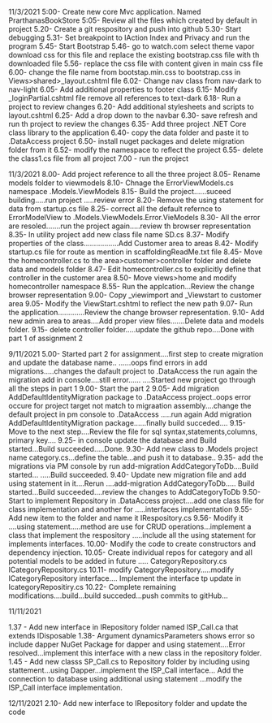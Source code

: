 11/3/2021
5:00- Create new core Mvc application. Named PrarthanasBookStore 
5:05- Review all the files which created by default in project
5.20- Create a git respository and push into github
5.30- Start debugging
5.31- Set breakpoint to IAction Index and Privacy and run the program
5.45- Start Bootstrap
5.46- go to watch.com select theme vapor download css for this file and replace the existing bootstrap.css file with th downloaded file
5.56- replace the css file with content given in main css file
6.00- change the file name from bootstap.min.css to bootstrap.css in Views>shared>_layout.cshtml file
6.02- Change nav class from nav-dark to nav-light 
6.05- Add additional properties to footer class 
6.15- Modify _loginPartial.cshtml file remove all references to text-dark
6.18- Run a project to review changes
6.20- Add additional stylesheets and scripts to layout.cshtml
6.25- Add a  drop down to the navbar
6.30- save refresh and run th project to review the changes
6.35- Add three project .NET Core class library to the application
6.40- copy the data folder and paste it to .DataAccess project
6.50- install nuget packages and delete migration folder from it 
6.52- modify the namespace to reflect the project
6.55- delete the class1.cs file from all project
7.00 - run the project

11/3/2021
8.00- Add project reference to all the three project
8.05- Rename models folder to viewmodels
8.10- Chnage the ErrorViewModels.cs namespace .Models.ViewModels
8.15- Build the project......suceed building.....run project .....review error
8.20- Remove the using statement for data from startup.cs file
8.25- correct all the default refernce to ErrorModelView to .Models.ViewModels.Error.VieModels
8.30-  All the error are resoled.......run the project again.....review th browser representation
8.35- In utility project add new class file name SD.cs
8.37- Modify properties of the class.................Add Customer area to areas 
8.42- Modify startup.cs file  for route as mention in scaffoldingReadMe.txt file
8.45- Move the homecontroller.cs to the area>customer>controller folder and delete data and models folder
8.47- Edit homecontroller.cs to explicitly define that controller in the customer area
8.50- Move views>home and modify homecontroller namespace
8.55- Run the applcation...Review the change browser representation
9.00- Copy _viewimport and _Viewstart to customer area
9.05- Modify the ViewStart.cshtml to reflect the new path
9.07- Run the application.............Review the change browser representation.
9.10- Add new admin area to areas....Add proper view files.......Delete data and models folder.
9.15- delete controller folder.....update the github repo....Done with part 1 of assignment 2

9/11/2021
5.00- Started part 2 for assignment....first step to create migration and update the database name..
	......oops find errors in add migrations.....changes the dafault project to .DataAccess the run again the migration add in console....still error......
	....Started new project go through all the steps in part 1
9.00- Start the part 2 
9.05- Add migration AddDefaultIdentityMigration package to .DataAccess project..oops error occure for project target not match to migraation assembly....change the 
	default project in  pm console to .DataAccess .....run again Add migration AddDefaultIdentityMigration package......finally build succeded....
9.15- Move to the next step....Review the file for sql syntax,statements,columns, primary key....
9.25- in console update the database and Build started...Build succeeded.....Done.
9.30- Add new class to .Models project name category.cs...define the table...and push it to database..
9.35- add the migrations via PM console by run  add-migration AddCategoryToDb....Build started...
		.....Build succeeded.
9.40- Update new migration file and add using statement in it....Rerun ....add-migration AddCategoryToDb.....
		Build started...Build succeeded....review the changes to AddCategoryToDb
9.50- Start to implement Repository in .DataAccess project....add one class file for class implementation and another for
	.....interfaces implementation
9.55- Add new item to the folder and name it IRespository.cs
9.56- Modify it ....using statement.....method are use for CRUD operations...implement a class that implement the respository
		.....include all the using statement for implements interfaces.
10.00- Modify the code to create constructors and dependency injection.
10.05- Create individual repos for category and all potential models to be added in future .....
		CategoryRepository.cs
		ICategoryRepository.cs
10.11- modify CategoryRepository.....modify ICategoryRepository interface....
		Implement the interface tp update in IcategoryRepositiry.cs
10.22- Complete remaining modifications....build...build succeded...push commits to gitHub...

11/11/2021

1.37 - Add new interface in IRepository folder named ISP_Call.ca that extends IDisposable
1.38- Argument dynamicsParameters shows error so include dapper NuGet Package for dapper and using statement....Error resolved...implement this interface with 
		a new class in the repository folder.
1.45 - Add new classs SP_Call.cs to Repository folder by including using stattement...using Dapper...implement the ISP_Call interface...
	Add the connection to database using additional using statement ...modify the ISP_Call interface implementation.
 
12/11/2021 
2.10- Add new interface to IRepository folder and update the code 
